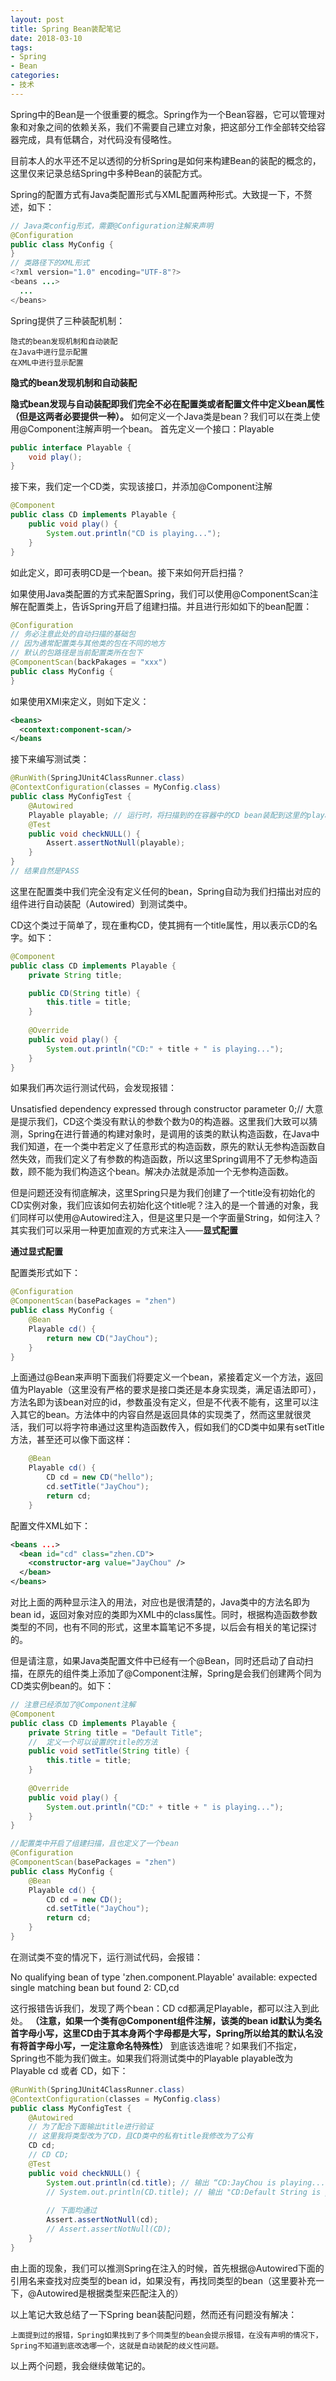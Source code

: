 ```yaml
---
layout: post
title: Spring Bean装配笔记
date: 2018-03-10
tags: 
- Spring
- Bean
categories: 
- 技术
---
```


Spring中的Bean是一个很重要的概念。Spring作为一个Bean容器，它可以管理对象和对象之间的依赖关系，我们不需要自己建立对象，把这部分工作全部转交给容器完成，具有低耦合，对代码没有侵略性。

<!-- more -->

目前本人的水平还不足以透彻的分析Spring是如何来构建Bean的装配的概念的，这里仅来记录总结Spring中多种Bean的装配方式。

Spring的配置方式有Java类配置形式与XML配置两种形式。大致提一下，不赘述，如下：
```java
// Java类config形式，需要@Configuration注解来声明
@Configuration
public class MyConfig {
}
// 类路径下的XML形式
<?xml version="1.0" encoding="UTF-8"?>
<beans ...>
  ...
</beans>
```
Spring提供了三种装配机制：
```
隐式的bean发现机制和自动装配
在Java中进行显示配置
在XML中进行显示配置
```
**隐式的bean发现机制和自动装配**

**隐式bean发现与自动装配即我们完全不必在配置类或者配置文件中定义bean属性（但是这两者必要提供一种）。** 如何定义一个Java类是bean？我们可以在类上使用@Component注解声明一个bean。
首先定义一个接口：Playable
```java
public interface Playable {
    void play();
}
```
接下来，我们定一个CD类，实现该接口，并添加@Component注解
```java
@Component
public class CD implements Playable {
    public void play() {
        System.out.println("CD is playing...");
    }
}
```
如此定义，即可表明CD是一个bean。接下来如何开启扫描？

如果使用Java类配置的方式来配置Spring，我们可以使用@ComponentScan注解在配置类上，告诉Spring开启了组建扫描。并且进行形如如下的bean配置：
```java
@Configuration
// 务必注意此处的自动扫描的基础包
// 因为通常配置类与其他类的包在不同的地方
// 默认的包路径是当前配置类所在包下
@ComponentScan(backPakages = "xxx")
public class MyConfig {
}
```
如果使用XMl来定义，则如下定义：
```xml
<beans>
  <context:component-scan/>
</beans
```
接下来编写测试类：
```java
@RunWith(SpringJUnit4ClassRunner.class)
@ContextConfiguration(classes = MyConfig.class)
public class MyConfigTest {
    @Autowired
    Playable playable; // 运行时，将扫描到的在容器中的CD bean装配到这里的playable
    @Test
    public void checkNULL() {
        Assert.assertNotNull(playable);
    }
}
// 结果自然是PASS
```

这里在配置类中我们完全没有定义任何的bean，Spring自动为我们扫描出对应的组件进行自动装配（Autowired）到测试类中。

CD这个类过于简单了，现在重构CD，使其拥有一个title属性，用以表示CD的名字。如下：
```java
@Component
public class CD implements Playable {
    private String title;

    public CD(String title) {
        this.title = title;
    }
    
    @Override
    public void play() {
        System.out.println("CD:" + title + " is playing...");
    }
}
```
如果我们再次运行测试代码，会发现报错：

Unsatisfied dependency expressed through constructor parameter 0;// 大意是提示我们，CD这个类没有默认的参数个数为0的构造器。这里我们大致可以猜测，Spring在进行普通的构建对象时，是调用的该类的默认构造函数，在Java中我们知道，在一个类中若定义了任意形式的构造函数，原先的默认无参构造函数自然失效，而我们定义了有参数的构造函数，所以这里Spring调用不了无参构造函数，顾不能为我们构造这个bean。解决办法就是添加一个无参构造函数。

但是问题还没有彻底解决，这里Spring只是为我们创建了一个title没有初始化的CD实例对象，我们应该如何去初始化这个title呢？注入的是一个普通的对象，我们同样可以使用@Autowired注入，但是这里只是一个字面量String，如何注入？其实我们可以采用一种更加直观的方式来注入——**显式配置**

**通过显式配置**

配置类形式如下：

```java
@Configuration
@ComponentScan(basePackages = "zhen")
public class MyConfig {
    @Bean
    Playable cd() {
        return new CD("JayChou");
    }
}
```
上面通过@Bean来声明下面我们将要定义一个bean，紧接着定义一个方法，返回值为Playable（这里没有严格的要求是接口类还是本身实现类，满足语法即可），方法名即为该bean对应的id，参数虽没有定义，但是不代表不能有，这里可以注入其它的bean。方法体中的内容自然是返回具体的实现类了，然而这里就很灵活，我们可以将字符串通过这里构造函数传入，假如我们的CD类中如果有setTitle方法，甚至还可以像下面这样：
```java
    @Bean
    Playable cd() {
        CD cd = new CD("hello");
        cd.setTitle("JayChou");
        return cd;
    }
```
配置文件XML如下：
```xml
<beans ...>
  <bean id="cd" class="zhen.CD">
    <constructor-arg value="JayChou" />
  </bean>
</beans>
```
对比上面的两种显示注入的用法，对应也是很清楚的，Java类中的方法名即为bean id，返回对象对应的类即为XML中的class属性。同时，根据构造函数参数类型的不同，也有不同的形式，这里本篇笔记不多提，以后会有相关的笔记探讨的。

但是请注意，如果Java类配置文件中已经有一个@Bean，同时还启动了自动扫描，在原先的组件类上添加了@Component注解，Spring是会我们创建两个同为CD类实例bean的。如下：
```java
// 注意已经添加了@Component注解
@Component
public class CD implements Playable {
    private String title = "Default Title";
    //  定义一个可以设置的title的方法
    public void setTitle(String title) {
        this.title = title;
    }
    
    @Override
    public void play() {
        System.out.println("CD:" + title + " is playing...");
    }
}

//配置类中开启了组建扫描，且也定义了一个bean
@Configuration
@ComponentScan(basePackages = "zhen")
public class MyConfig {
    @Bean
    Playable cd() {
        CD cd = new CD();
        cd.setTitle("JayChou");
        return cd;
    }
}
```
在测试类不变的情况下，运行测试代码，会报错：

No qualifying bean of type 'zhen.component.Playable' available: expected single matching bean but found 2: CD,cd

这行报错告诉我们，发现了两个bean：CD cd都满足Playable，都可以注入到此处。 **（注意，如果一个类有@Component组件注解，该类的bean id默认为类名首字母小写，这里CD由于其本身两个字母都是大写，Spring所以给其的默认名没有将首字母小写，一定注意命名特殊性）** 到底该选谁呢？如果我们不指定，Spring也不能为我们做主。如果我们将测试类中的Playable playable改为Playable cd 或者 CD，如下：
```java
@RunWith(SpringJUnit4ClassRunner.class)
@ContextConfiguration(classes = MyConfig.class)
public class MyConfigTest {
    @Autowired
    // 为了配合下面输出title进行验证
    // 这里我将类型改为了CD，且CD类中的私有title我修改为了公有
    CD cd;
    // CD CD;
    @Test
    public void checkNULL() {
        System.out.println(cd.title); // 输出 “CD:JayChou is playing...”
        // System.out.println(CD.title); // 输出 "CD:Default String is playing..."
        
        // 下面均通过
        Assert.assertNotNull(cd);
        // Assert.assertNotNull(CD);
    }
}
```
由上面的现象，我们可以推测Spring在注入的时候，首先根据@Autowired下面的引用名来查找对应类型的bean id，如果没有，再找同类型的bean（这里要补充一下，@Autowired是根据类型来匹配注入的）

以上笔记大致总结了一下Spring bean装配问题，然而还有问题没有解决：
```
上面提到过的报错，Spring如果找到了多个同类型的bean会提示报错，在没有声明的情况下，Spring不知道到底改选哪一个，这就是自动装配的歧义性问题。
```
以上两个问题，我会继续做笔记的。

